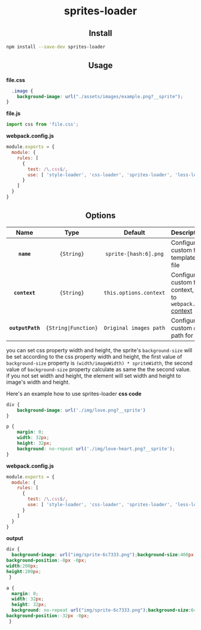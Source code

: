 <h1 align="center">sprites-loader</h1>

<h2 align="center">Install</h2>

```bash
npm install --save-dev sprites-loader
```

<h2 align="center">Usage</h2>

**file.css**
```css 
  .image {
    background-image: url("./assets/images/example.png?__sprite");
}
```
**file.js**
```js
import css from 'file.css';
```

**webpack.config.js**
```js
module.exports = {
  module: {
    rules: [
      {
        test: /\.css$/,
        use: [ 'style-loader', 'css-loader', 'sprites-loader', 'less-loader' ]
      }
    ]
  }
}
```

<h2 align="center">Options</h2>

|Name|Type|Default|Description|
|:--:|:--:|:-----:|:----------|
|**`name`**|`{String}`|`sprite-[hash:6].png`|Configure a custom filename template for your file|
|**`context`**|`{String}`|`this.options.context`|Configure a custom file context, defaults to `webpack.config.js` [context](https://webpack.js.org/configuration/entry-context/#context)|
|**`outputPath`**|`{String\|Function}`|`Original images path`|Configure a custom `output` path for your files|
  
you can set css property width and height, the sprite's `background-size` will be set according to the css property width and height, the first value of `background-size` property is `(width/imageWidth) * spriteWidth`, the second value of `background-size` property calculate as same the the second value. if you not set width and height, the element will set width and height to image's width and height. 

Here's an example how to use sprites-loader
**css code**
```scss
div {
    background-image: url('./img/love.png?__sprite')
}

p {
    margin: 0;
    width: 32px;
    height: 32px;
    background: no-repeat url('./img/love-heart.png?__sprite');
}
```

**webpack.config.js**
```js
module.exports = {
  module: {
    rules: [
      {
        test: /\.css$/,
        use: [ 'style-loader', 'css-loader', 'sprites-loader', 'less-loader' ]
      }
    ]
  }
}
```

**output**
```css
div {
  background-image: url("img/sprite-6c7333.png");background-size:400px 200px;
background-position:-0px -0px;
width:200px;
height:200px;
 }

a {
  margin: 0;
  width: 32px;
  height: 32px;
  background: no-repeat url("img/sprite-6c7333.png");background-size:64px 32px;
background-position:-32px -0px;
 }
```